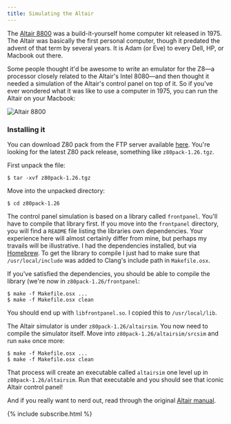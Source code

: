 ```yaml
---
title: Simulating the Altair
---
```

The [Altair 8800](https://en.wikipedia.org/wiki/Altair_8800) was a
build-it-yourself home computer kit released in 1975. The Altair was basically
the first personal computer, though it predated the advent of that term by
several years. It is Adam (or Eve) to every Dell, HP, or Macbook out there.
<!--more-->

Some people thought it'd be awesome to write an emulator for the Z8—a processor
closely related to the Altair's Intel 8080—and then thought it needed a
simulation of the Altair's control panel on top of it. So if you've ever
wondered what it was like to use a computer in 1975, you can run the Altair on
your Macbook:

![Altair 8800](http://www.autometer.de/unix4fun/z80pack/altair.png)

### Installing it

You can download Z80 pack from the FTP server available
[here](http://www.autometer.de/unix4fun/z80pack/ftp/). You're looking for the
latest Z80 pack release, something like `z80pack-1.26.tgz`.

First unpack the file:
```
$ tar -xvf z80pack-1.26.tgz
```

Move into the unpacked directory:
```
$ cd z80pack-1.26
```

The control panel simulation is based on a library called `frontpanel`. You'll
have to compile that library first. If you move into the `frontpanel`
directory, you will find a `README` file listing the libraries own
dependencies. Your experience here will almost certainly differ from mine, but
perhaps my travails will be illustrative. I had the dependencies installed, but
via [Homebrew](http://brew.sh/). To get the library to compile I just had to
make sure that `/usr/local/include` was added to Clang's include path in
`Makefile.osx`.

If you've satisfied the dependencies, you should be able to compile the library
(we're now in `z80pack-1.26/frontpanel`:
```
$ make -f Makefile.osx ...
$ make -f Makefile.osx clean
```

You should end up with `libfrontpanel.so`. I copied this to `/usr/local/lib`.

The Altair simulator is under `z80pack-1.26/altairsim`. You now need to compile
the simulator itself. Move into `z80pack-1.26/altairsim/srcsim` and run `make`
once more:
```
$ make -f Makefile.osx ...
$ make -f Makefile.osx clean
```

That process will create an executable called `altairsim` one level up in
`z80pack-1.26/altairsim`. Run that executable and you should see that iconic
Altair control panel!

And if you really want to nerd out, read through the original [Altair
manual](http://www.classiccmp.org/dunfield/altair/d/88opman.pdf).

{% include subscribe.html %}
